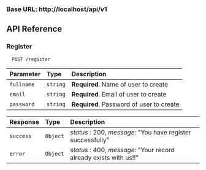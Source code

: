 ### Base URL: http://localhost/api/v1

## API Reference

### Register

```http
  POST /register
```

| Parameter  | Type     | Description                              |
| :--------- | :------- | :--------------------------------------- |
| `fullname` | `string` | **Required**. Name of user to create     |
| `email`    | `string` | **Required**. Email of user to create    |
| `password` | `string` | **Required**. Password of user to create |

| Response  | Type     | Description                                                       |
| :-------- | :------- | :---------------------------------------------------------------- |
| `success` | `Object` | _status_ : 200, _message_: "You have register successfully"       |
| `error`   | `Object` | _status_ : 400, _message_: "Your record already exists with us!!" |
